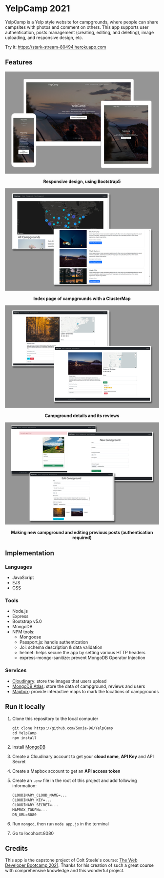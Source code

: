 # YelpCamp 2021

YelpCamp is a Yelp style website for campgrounds, where people can share campsites with photos and comment on others. This app supports user authentication, posts management (creating, editing, and deleting), image uploading, and responsive design, etc. 

Try it: https://stark-stream-80494.herokuapp.com

## Features

![homepage](images/homepage.jpg)

<center><strong>Responsive design, using Bootstrap5</strong></center>

![campground index page](images/index-page.jpg)

<center><strong>Index page of campgrounds with a ClusterMap</strong></center>

![campground details](images/campground-details.jpg)

<center><strong>Campground details and its reviews</strong></center>

![create and edit campgrounds](images/create-and-edit.jpg)

<center><strong>Making new campground and editing previous posts (authentication required)</strong></center>

## Implementation

### Languages

- JavaScript
- EJS
- CSS

### Tools

- Node.js
- Express
- Bootstrap v5.0
- MongoDB
- NPM tools:
  - Mongoose
  - Passport.js: handle authentication
  - Joi: schema description & data validation
  - helmet: helps secure the app by setting various HTTP headers
  - express-mongo-sanitize: prevent MongoDB Operator Injection

### Services

- [Cloudinary](https://cloudinary.com/): store the images that users upload
- [MongoDB Atlas](https://www.mongodb.com/cloud/atlas): store the data of campground, reviews and users
- [Mapbox](https://www.mapbox.com/): provide interactive maps to mark the locations of campgrounds

## Run it locally

1. Clone this repository to the local computer

   ```
   git clone https://github.com/Sonia-96/YelpCamp
   cd YelpCamp
   npm install 
   ```

2. Install [MongoDB](https://www.mongodb.com/)

3. Create a Cloudinary account to get your **cloud name**, **API Key** and API Secret

4. Create a Mapbox account to get an **API access token**

5. Create an `.env` file in the root of this project and add following information:

   ```
   CLOUDINARY_CLOUD_NAME=...
   CLOUDINARY_KEY=...
   CLOUDINARY_SECRET=...
   MAPBOX_TOKEN=...
   DB_URL=8080
   ```

6. Run `mongod`, then run  `node app.js` in the terminal
7. Go to locohost:8080

## Credits

This app is the capstone project of Colt Steele's course: [The Web Developer Bootcamp 2021](https://www.udemy.com/course/the-web-developer-bootcamp/). Thanks for his creation of such a great course with comprehensive knowledge and this wonderful project.
